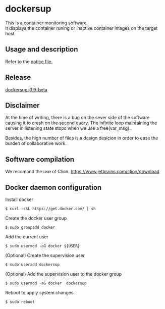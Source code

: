 # dockersup

This is a container monitoring software.  
It displays the container runing or inactive container images on the target host.

## Usage and description  

Refer to the [notice file.](https://github.com/fbouynot/dockersup/blob/master/NOTICE.md#dockersup---usage-and-program-description)  

## Release

[dockersup-0.9-beta](https://github.com/fbouynot/dockersup/releases/tag/v0.9-beta)


## Disclaimer

At the time of writing, there is a bug on the sever side of the software causing it to crash on the second query.
The infinite loop maintaining the server in listening state stops when we use a free(var_msg).

Besides, the high number of files is a design desicion in order to ease the burden of collaborative work.

## Software compilation

We recomand the use of Clion.
https://www.jetbrains.com/clion/download



## Docker daemon configuration

Install docker  
```
$ curl -sSL https://get.docker.com/ | sh
```

Create the docker user group  
```
$ sudo groupadd docker
```

Add the current user  
```
$ sudo usermod -aG docker ${USER}
```
 
(Optional) Create the supervision user  
```
$ sudo useradd dockersup
```

(Optional) Add the supervision user to the docker group  
```
$ sudo usermod -aG docker  dockersup
```

Reboot to apply system changes  
```
$ sudo reboot
```
